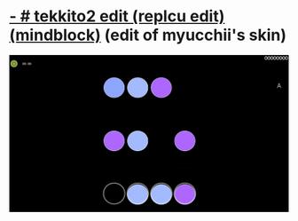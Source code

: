 # [-     # tekkito2 edit (replcu edit) (mindblock)](https://www.dropbox.com/scl/fi/08vpdx0qhu5t2mqwx9jyj/tekkito2-edit-replcu-edit-mindblock.osk?rlkey=akkyec9fraeiz1q5zz1fefarm&st=o4auv1sv&dl=0) (edit of myucchii's skin)
![screenshot](https://github.com/notreplcu/osu-skins/blob/main/tekkito2-edit-replcu-edit.jpg?raw=true)
